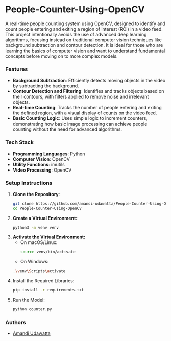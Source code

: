 # People-Counter-Using-OpenCV

A real-time people counting system using OpenCV, designed to identify and count people entering and exiting a region of interest (ROI) in a video feed. This project intentionally avoids the use of advanced deep learning algorithms, focusing instead on traditional computer vision techniques like background subtraction and contour detection. It is ideal for those who are learning the basics of computer vision and want to understand fundamental concepts before moving on to more complex models.

### Features

- **Background Subtraction**: Efficiently detects moving objects in the video by subtracting the background.
- **Contour Detection and Filtering**: Identifies and tracks objects based on their contours, with filters applied to remove noise and irrelevant objects.
- **Real-time Counting**: Tracks the number of people entering and exiting the defined region, with a visual display of counts on the video feed.
- **Basic Counting Logic**: Uses simple logic to increment counters, demonstrating how basic image processing can achieve people counting without the need for advanced algorithms.

### Tech Stack

- **Programming Languages**: Python
- **Computer Vision**: OpenCV
- **Utility Functions**: imutils
- **Video Processing**: OpenCV

### Setup Instructions

1. **Clone the Repository**:
   ```bash
   git clone https://github.com/amandi-udawatta/People-Counter-Using-OpenCV.git
   cd People-Counter-Using-OpenCV

2. **Create a Virtual Environment:**:
   ```bash
   python3 -m venv venv

3. **Activate the Virtual Environment:**
   - On macOS/Linux:
      ```bash
      source venv/bin/activate
   - On Windows:
    ```bash
    .\venv\Scripts\activate

4. Install the Required Libraries: 
    ```bash
    pip install -r requirements.txt

5. Run the Model:
    ```bash
    python counter.py

### Authors

- [Amandi Udawatta](https://github.com/amandi-udawatta)
